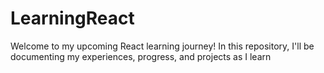 # LearningReact
Welcome to my upcoming React learning journey! In this repository, I'll be documenting my experiences, progress, and projects as I learn
